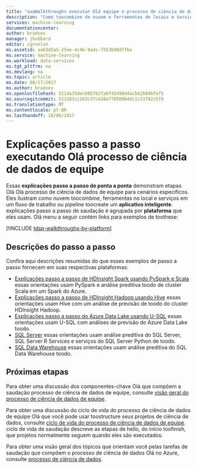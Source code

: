 ```yaml
---
title: "aaaWalkthroughs executar Olá equipe o processo de ciência de dados no Azure | Microsoft Docs"
description: "Como toocombine de nuvem e ferramentas de locais e serviços em um fluxo de trabalho ou pipeline toocreate um aplicativo inteligente."
services: machine-learning
documentationcenter: 
author: bradsev
manager: jhubbard
editor: cgronlun
ms.assetid: aa63d5a5-25ee-4c4b-9a4c-7553b98d7f6e
ms.service: machine-learning
ms.workload: data-services
ms.tgt_pltfrm: na
ms.devlang: na
ms.topic: article
ms.date: 08/17/2017
ms.author: bradsev
ms.openlocfilehash: 521da35dec605782fa0f4549044acbb2b84bfef5
ms.sourcegitcommit: 523283cc1b3c37c428e77850964dc1c33742c5f0
ms.translationtype: MT
ms.contentlocale: pt-BR
ms.lasthandoff: 10/06/2017
---
```

# <a name="walkthroughs-executing-hello-team-data-science-process"></a>Explicações passo a passo executando Olá processo de ciência de dados de equipe

Essas **explicações passo a passo de ponta a ponta** demonstram etapas Olá Olá processo de ciência de dados de equipe para cenários específicos. Eles ilustram como nuvem toocombine, ferramentas no local e serviços em um fluxo de trabalho ou pipeline toocreate um **aplicativo inteligente**. explicações passo a passo de saudação é agrupada por **plataforma** que eles usam. Olá menu a seguir contém links para exemplos de toothese:

[!INCLUDE [tdsp-walkthroughs-by-platform](../../includes/tdsp-walkthroughs-by-platform.md)]


## <a name="walkthrough-descriptions"></a>Descrições do passo a passo

Confira aqui descrições resumidas do que esses exemplos de passo a passo fornecem em suas respectivas plataformas:

- [Explicações passo a passo de HDInsight Spark usando PySpark e Scala](data-science-process-walkthroughs-spark.md) essas orientações usam PySpark e análise preditiva toodo de cluster Scala em um Spark do Azure. 
- [Explicações passo a passo de HDInsight Hadoop usando Hive](data-science-process-walkthroughs-hdinsight-hadoop.md) essas orientações usam Hive com um análise de previsão de toodo do cluster HDInsight Hadoop.
- [Explicações passo a passo do Azure Data Lake usando U-SQL](data-science-process-walkthroughs-azure-data-lake.md) essas orientações usam U-SQL com análises de previsão do Azure Data Lake toodo.
- [SQL Server](data-science-process-walkthroughs-sql-server.md) essas orientações usam análise preditiva do SQL Server, SQL Server R Services e serviços do SQL Server Python de toodo.
- [SQL Data Warehouse](data-science-process-walkthroughs-sql-data-warehouse.md) essas orientações usam análise preditiva do SQL Data Warehouse toodo. 



## <a name="next-steps"></a>Próximas etapas

Para obter uma discussão dos componentes-chave Olá que compõem a saudação processo de ciência de dados de equipe, consulte [visão geral do processo de ciência de dados de equipe](data-science-process-overview.md).

Para obter uma discussão do ciclo de vida do processo de ciência de dados de equipe Olá que você pode usar toostructure seus projetos de ciência de dados, consulte [ciclo de vida do processo de ciência de dados de equipe](data-science-process-lifecycle.md). ciclo de vida de saudação descreve as etapas de hello, do início toofinish, que projetos normalmente seguem quando eles são executados. 

Para obter uma visão geral dos tópicos que orientam você pelas tarefas de saudação que compõem o processo de ciência de dados Olá no Azure, consulte [processo de ciência de dados](http://aka.ms/datascienceprocess). 

